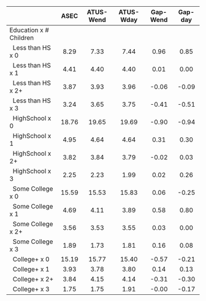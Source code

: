 
|                      |         ASEC |    ATUS-Wend |    ATUS-Wday |     Gap-Wend |      Gap-day |
| -------------------- | :----------: | :----------: | :----------: | :----------: | :----------: |
| Education x # Children |              |              |              |              |              |
| &nbsp;&nbsp;Less than HS x 0 |         8.29 |         7.33 |         7.44 |         0.96 |         0.85 |
| &nbsp;&nbsp;Less than HS x 1 |         4.41 |         4.40 |         4.40 |         0.01 |         0.00 |
| &nbsp;&nbsp;Less than HS x 2+ |         3.87 |         3.93 |         3.96 |        -0.06 |        -0.09 |
| &nbsp;&nbsp;Less than HS x 3 |         3.24 |         3.65 |         3.75 |        -0.41 |        -0.51 |
| &nbsp;&nbsp;HighSchool x 0 |        18.76 |        19.65 |        19.69 |        -0.90 |        -0.94 |
| &nbsp;&nbsp;HighSchool x 1 |         4.95 |         4.64 |         4.64 |         0.31 |         0.30 |
| &nbsp;&nbsp;HighSchool x 2+ |         3.82 |         3.84 |         3.79 |        -0.02 |         0.03 |
| &nbsp;&nbsp;HighSchool x 3 |         2.25 |         2.23 |         1.99 |         0.02 |         0.26 |
| &nbsp;&nbsp;Some College x 0 |        15.59 |        15.53 |        15.83 |         0.06 |        -0.25 |
| &nbsp;&nbsp;Some College x 1 |         4.69 |         4.11 |         3.89 |         0.58 |         0.80 |
| &nbsp;&nbsp;Some College x 2+ |         3.56 |         3.53 |         3.55 |         0.03 |         0.00 |
| &nbsp;&nbsp;Some College x 3 |         1.89 |         1.73 |         1.81 |         0.16 |         0.08 |
| &nbsp;&nbsp;College+ x 0 |        15.19 |        15.77 |        15.40 |        -0.57 |        -0.21 |
| &nbsp;&nbsp;College+ x 1 |         3.93 |         3.78 |         3.80 |         0.14 |         0.13 |
| &nbsp;&nbsp;College+ x 2+ |         3.84 |         4.15 |         4.14 |        -0.31 |        -0.30 |
| &nbsp;&nbsp;College+ x 3 |         1.75 |         1.75 |         1.91 |        -0.00 |        -0.17 |

